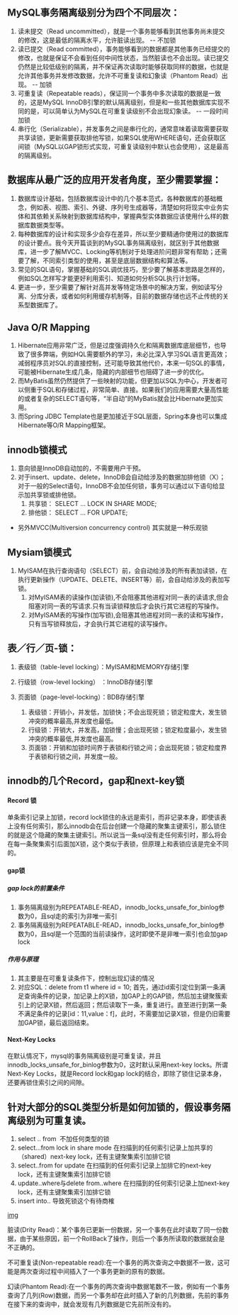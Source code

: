 ## MySQL事务隔离级别分为四个不同层次：
1. 读未提交（Read uncommitted），就是一个事务能够看到其他事务尚未提交的修改，这是最低的隔离水平，允许脏读出现。 --  不加锁
2. 读已提交（Read committed），事务能够看到的数据都是其他事务已经提交的修改，也就是保证不会看到任何中间性状态，当然脏读也不会出现。读已提交仍然是比较低级别的隔离，并不保证再次读取时能够获取同样的数据，也就是允许其他事务并发修改数据，允许不可重复读和幻象读（Phantom Read）出现。 -- 加锁
3. 可重复读（Repeatable reads），保证同一个事务中多次读取的数据是一致的，这是MySQL InnoDB引擎的默认隔离级别，但是和一些其他数据库实现不同的是，可以简单认为MySQL在可重复读级别不会出现幻象读。 -- 一段时间加锁
4. 串行化（Serializable），并发事务之间是串行化的，通常意味着读取需要获取共享读锁，更新需要获取排他写锁，如果SQL使用WHERE语句，还会获取区间锁（MySQL以GAP锁形式实现，可重复读级别中默认也会使用），这是最高的隔离级别。

## 数据库从最广泛的应用开发者角度，至少需要掌握：
1. 数据库设计基础，包括数据库设计中的几个基本范式，各种数据库的基础概念，例如表、视图、索引、外键、序列号生成器等，清楚如何将现实中业务实体和其依赖关系映射到数据库结构中，掌握典型实体数据应该使用什么样的数据库数据类型等。
2. 每种数据库的设计和实现多少会存在差异，所以至少要精通你使用过的数据库的设计要点。我今天开篇谈到的MySQL事务隔离级别，就区别于其他数据库，进一步了解MVCC、Locking等机制对于处理进阶问题非常有帮助；还需要了解，不同索引类型的使用，甚至是底层数据结构和算法等。
3. 常见的SQL语句，掌握基础的SQL调优技巧，至少要了解基本思路是怎样的，例如SQL怎样写才能更好利用索引、知道如何分析SQL执行计划等。
4. 更进一步，至少需要了解针对高并发等特定场景中的解决方案，例如读写分离、分库分表，或者如何利用缓存机制等，目前的数据存储也远不止传统的关系型数据库了。

## Java O/R Mapping
1. Hibernate应用非常广泛，但是过度强调持久化和隔离数据库底层细节，也导致了很多弊端，例如HQL需要额外的学习，未必比深入学习SQL语言更高效；减弱程序员对SQL的直接控制，还可能导致其他代价，本来一句SQL的事情，可能被Hibernate生成几条，隐藏的内部细节也阻碍了进一步的优化。
2. 而MyBatis虽然仍然提供了一些映射的功能，但更加以SQL为中心，开发者可以侧重于SQL和存储过程，非常简单、直接。如果我们的应用需要大量高性能的或者复杂的SELECT语句等，“半自动”的MyBatis就会比Hibernate更加实用。
3. 而Spring JDBC Template也是更加接近于SQL层面，Spring本身也可以集成Hibernate等O/R Mapping框架。

## innodb锁模式
1. 意向锁是InnoDB自动加的，不需要用户干预。
2. 对于insert、update、delete，InnoDB会自动给涉及的数据加排他锁（X）；对于一般的Select语句，InnoDB不会加任何锁，事务可以通过以下语句给显示加共享锁或排他锁。
    1. 共享锁： SELECT ... LOCK IN SHARE MODE;
    2. 排他锁： SELECT ... FOR UPDATE;
* 另外MVCC(Multiversion concurrency control) 其实就是一种乐观锁


## Mysiam锁模式
1. MyISAM在执行查询语句（SELECT）前，会自动给涉及的所有表加读锁，在执行更新操作（UPDATE、DELETE、INSERT等）前，会自动给涉及的表加写锁。
    1. 对MyISAM表的读操作(加读锁),不会阻塞其他进程对同一表的读请求,但会阻塞对同一表的写请求.只有当读锁释放后才会执行其它进程的写操作。
    2. 对MyISAM表的写操作(加写锁),会阻塞其他进程对同一表的读和写操作，只有当写锁释放后，才会执行其它进程的读写操作。

## 表／行／页-锁：
1. 表级锁（table-level locking）：MyISAM和MEMORY存储引擎
2. 行级锁（row-level locking） ：InnoDB存储引擎
3. 页面锁（page-level-locking）：BDB存储引擎

    1. 表级锁：开销小，并发低，加锁快；不会出现死锁；锁定粒度大，发生锁冲突的概率最高,并发度也最低。
    2. 行级锁：开销大，并发高，加锁慢；会出现死锁；锁定粒度最小，发生锁冲突的概率最低,并发度也最高。
    3. 页面锁：开销和加锁时间界于表锁和行锁之间；会出现死锁；锁定粒度界于表锁和行锁之间，并发度一般。


## innodb的几个Record，gap和next-key锁

#### Record 锁
单条索引记录上加锁，record lock锁住的永远是索引，而非记录本身，即使该表上没有任何索引，那么innodb会在后台创建一个隐藏的聚集主键索引，那么锁住的就是这个隐藏的聚集主键索引。所以说当一条sql没有走任何索引时，那么将会在每一条聚集索引后面加X锁，这个类似于表锁，但原理上和表锁应该是完全不同的。

#### gap锁
##### gap lock的前置条件
1. 事务隔离级别为REPEATABLE-READ，innodb_locks_unsafe_for_binlog参数为0，且sql走的索引为非唯一索引
2. 事务隔离级别为REPEATABLE-READ，innodb_locks_unsafe_for_binlog参数为0，且sql是一个范围的当前读操作，这时即使不是非唯一索引也会加gap lock
##### 作用与原理
1. 其主要是在可重复读条件下，控制出现幻读的情况
2. 对应SQL：delete from t1 where id = 10; 首先，通过id索引定位到第一条满足查询条件的记录，加记录上的X锁，加GAP上的GAP锁，然后加主键聚簇索引上的记录X锁，然后返回；然后读取下一条，重复进行。直至进行到第一条不满足条件的记录[id：11,value：f]，此时，不需要加记录X锁，但是仍旧需要加GAP锁，最后返回结束。

#### Next-Key Locks
在默认情况下，mysql的事务隔离级别是可重复读，并且innodb_locks_unsafe_for_binlog参数为0，这时默认采用next-key locks。所谓Next-Key Locks，就是Record lock和gap lock的结合，即除了锁住记录本身，还要再锁住索引之间的间隙。

## 针对大部分的SQL类型分析是如何加锁的，假设事务隔离级别为可重复读。
1. select .. from  不加任何类型的锁
2. select...from lock in share mode 在扫描到的任何索引记录上加共享的（shared）next-key lock，还有主键聚集索引加排它锁 
3. select..from for update 在扫描到的任何索引记录上加排它的next-key lock，还有主键聚集索引加排它锁 
4. update..where与delete from..where 在扫描到的任何索引记录上加next-key lock，还有主键聚集索引加排它锁 
5. insert into.. 导致死锁这个有待商榷

[img](../../../static/img/数据库事务的隔离级别.jpg)

脏读(Drity Read)：某个事务已更新一份数据，另一个事务在此时读取了同一份数据，由于某些原因，前一个RollBack了操作，则后一个事务所读取的数据就会是不正确的。

不可重复读(Non-repeatable read):在一个事务的两次查询之中数据不一致，这可能是两次查询过程中间插入了一个事务更新的原有的数据。

幻读(Phantom Read):在一个事务的两次查询中数据笔数不一致，例如有一个事务查询了几列(Row)数据，而另一个事务却在此时插入了新的几列数据，先前的事务在接下来的查询中，就会发现有几列数据是它先前所没有的。